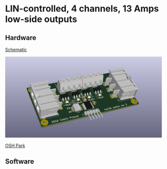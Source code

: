 # LIN-controlled, 4 channels, 13 Amps low-side outputs

## Hardware

[Schematic](kicad/13a_switch_x4.pdf)

![3d](kicad/13a_switch_x4.png)

[OSH Park](https://oshpark.com/shared_projects/RIWJjNh8)

## Software


